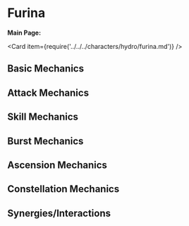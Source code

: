 # Furina

**Main Page:**

<Card item={require('../../../characters/hydro/furina.md')} />

## Basic Mechanics

## Attack Mechanics

## Skill Mechanics

## Burst Mechanics

## Ascension Mechanics

## Constellation Mechanics

## Synergies/Interactions
